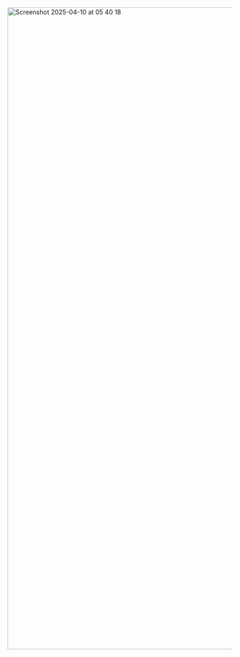 
<img width="1440" alt="Screenshot 2025-04-10 at 05 40 18" src="https://github.com/user-attachments/assets/bbb52743-4a86-416a-aca7-88e248aeca2d" />
